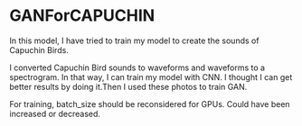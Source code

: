 # GANForCAPUCHIN

In this model, I have tried to train my model to create the sounds of Capuchin Birds.

I converted Capuchin Bird sounds to waveforms and waveforms to a spectrogram. In that way, I can train my model with CNN. I thought I can get better results by doing it.Then I used these photos to train GAN.

For training, batch_size should be reconsidered for GPUs. Could have been increased or decreased.

